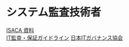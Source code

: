 
# システム監査技術者

[ISACA 資料](http://www.isaca.org/japanese/Pages/default.aspx)  
[IT監査・保証ガイドライン](https://www.isaca.org/Knowledge-Center/Standards/Documents/IT-Audit-and-Assurance-Guidelines-Japanese.pdf)
[日本ITガバナンス協会](http://itgi.jp/download.html)
